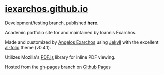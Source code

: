 # [iexarchos.github.io](https://iexarchos.github.io)

Development/testing branch, published **[here](https://aexarch.github.io/iexarchos.github.io/)**.

Academic portfolio site for and maintained by Ioannis Exarchos.

Made and customized by [Angelos Exarchos](https://github.com/aexarch) using [Jekyll](https://jekyllrb.com/) with the excellent [al-folio](https://github.com/alshedivat/al-folio) theme (v0.4.1).

Utilizes Mozilla's [PDF.js](https://github.com/mozilla/pdf.js) library for inline PDF viewing.


Hosted from the [gh-pages](https://github.com/iexarchos/iexarchos.github.io/tree/gh-pages/) branch on [Github Pages](https://pages.github.com)


 
